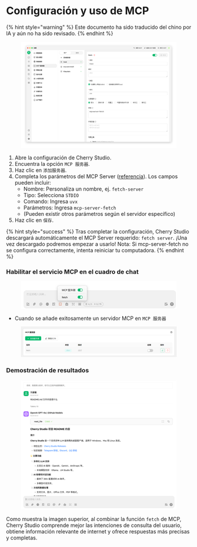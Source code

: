 # Configuración y uso de MCP


{% hint style="warning" %}
Este documento ha sido traducido del chino por IA y aún no ha sido revisado.
{% endhint %}




<figure><img src="../../.gitbook/assets/image (8) (1).png" alt=""><figcaption></figcaption></figure>

1. Abre la configuración de Cherry Studio.
2. Encuentra la opción `MCP 服务器`.
3. Haz clic en `添加服务器`.
4. Completa los parámetros del MCP Server ([referencia](https://github.com/modelcontextprotocol/servers/tree/main/src/fetch)). Los campos pueden incluir:
   * Nombre: Personaliza un nombre, ej. `fetch-server`
   * Tipo: Selecciona `STDIO`
   * Comando: Ingresa `uvx`
   * Parámetros: Ingresa `mcp-server-fetch`
   * (Pueden existir otros parámetros según el servidor específico)
5. Haz clic en `保存`.

{% hint style="success" %}
Tras completar la configuración, Cherry Studio descargará automáticamente el MCP Server requerido: `fetch server`. ¡Una vez descargado podremos empezar a usarlo! Nota: Si mcp-server-fetch no se configura correctamente, intenta reiniciar tu computadora.
{% endhint %}

### Habilitar el servicio MCP en el cuadro de chat

<figure><img src="../../.gitbook/assets/MCP-输入框按钮示例.png" alt=""><figcaption></figcaption></figure>

* Cuando se añade exitosamente un servidor MCP en `MCP 服务器`

<figure><img src="../../.gitbook/assets/MCP服务器示例.png" alt=""><figcaption></figcaption></figure>

### **Demostración de resultados**

<figure><img src="../../.gitbook/assets/image (1) (1) (1) (1).png" alt=""><figcaption></figcaption></figure>

Como muestra la imagen superior, al combinar la función `fetch` de MCP, Cherry Studio comprende mejor las intenciones de consulta del usuario, obtiene información relevante de internet y ofrece respuestas más precisas y completas.